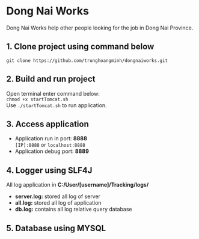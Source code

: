 # Dong Nai Works
Dong Nai Works help other people looking for the job in Dong Nai Province.
## 1. Clone project using command below
```git clone https://github.com/trunghoangminh/dongnaiworks.git```
## 2. Build and run project
Open terminal enter command below: <br />
```chmod +x startTomcat.sh``` <br />
Use `./startTomcat.sh` to run application.
## 3. Access application
- Application run in port: **8888** <br />
`[IP]:8888` or `localhost:8888` <br />
- Application debug port: **8889**
## 4. Logger using **SLF4J**
All log application in **C:/User/[username]/Tracking/logs/**
- **server.log:** stored all log of server
- **all.log:** stored all log of application
- **db.log:** contains all log relative query database
## 5. Database using **MYSQL**
